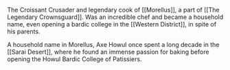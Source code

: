 The Croissant Crusader and legendary cook of [[Morellus]], a part of [[The Legendary Crownsguard]]. Was an incredible chef and became a household name, even opening a bardic college in the [[Western District]], in spite of his parents.

A household name in Morellus, Axe Howul once spent a long decade in the [[Sarai Desert]], where he found an immense passion for baking before opening the Howul Bardic College of Patissiers.